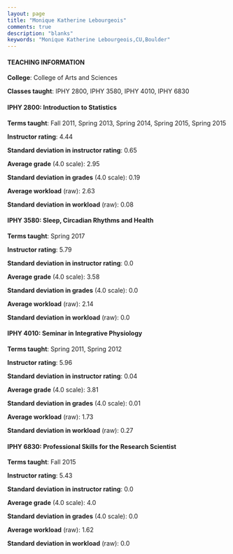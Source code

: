 ```yaml
---
layout: page
title: "Monique Katherine Lebourgeois" 
comments: true
description: "blanks"
keywords: "Monique Katherine Lebourgeois,CU,Boulder"
---
```

<head>
<script src="https://ajax.googleapis.com/ajax/libs/jquery/2.1.3/jquery.min.js"></script>
<script src="https://dl.dropboxusercontent.com/s/pc42nxpaw1ea4o9/highcharts.js?dl=0"></script>
<!-- <script src="../assets/js/highcharts.js"></script> -->
<style type="text/css">@font-face {
	font-family: "Bebas Neue";
	src: url(https://www.filehosting.org/file/details/544349/BebasNeue Regular.otf) format("opentype");
	}
	h1.Bebas { 
		font-family: "Bebas Neue", Verdana, Tahoma;
	}
</style>
</head>
	   
#### TEACHING INFORMATION

**College**: College of Arts and Sciences

**Classes taught**: IPHY 2800, IPHY 3580, IPHY 4010, IPHY 6830

#### IPHY 2800: Introduction to Statistics

**Terms taught**: Fall 2011, Spring 2013, Spring 2014, Spring 2015, Spring 2015

**Instructor rating**: 4.44

**Standard deviation in instructor rating**: 0.65

**Average grade** (4.0 scale): 2.95

**Standard deviation in grades** (4.0 scale): 0.19

**Average workload** (raw): 2.63

**Standard deviation in workload** (raw): 0.08

#### IPHY 3580: Sleep, Circadian Rhythms and Health

**Terms taught**: Spring 2017

**Instructor rating**: 5.79

**Standard deviation in instructor rating**: 0.0

**Average grade** (4.0 scale): 3.58

**Standard deviation in grades** (4.0 scale): 0.0

**Average workload** (raw): 2.14

**Standard deviation in workload** (raw): 0.0

#### IPHY 4010: Seminar in Integrative Physiology

**Terms taught**: Spring 2011, Spring 2012

**Instructor rating**: 5.96

**Standard deviation in instructor rating**: 0.04

**Average grade** (4.0 scale): 3.81

**Standard deviation in grades** (4.0 scale): 0.01

**Average workload** (raw): 1.73

**Standard deviation in workload** (raw): 0.27

#### IPHY 6830: Professional Skills for the Research Scientist

**Terms taught**: Fall 2015

**Instructor rating**: 5.43

**Standard deviation in instructor rating**: 0.0

**Average grade** (4.0 scale): 4.0

**Standard deviation in grades** (4.0 scale): 0.0

**Average workload** (raw): 1.62

**Standard deviation in workload** (raw): 0.0

